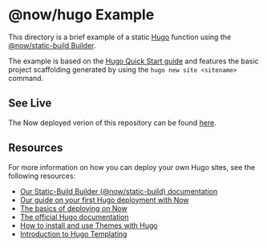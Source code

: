 # @now/hugo Example

This directory is a brief example of a static [Hugo](https://gohugo.io/) function using the [@now/static-build Builder](https://zeit.co/docs/v2/deployments/official-builders/static-build-now-static-build/).

The example is based on the [Hugo Quick Start guide](https://gohugo.io/getting-started/quick-start/) and features the basic project scaffolding generated by using the `hugo new site <sitename>` command.

## See Live

The Now deployed verion of this repository can be found [here](https://hugo-now-example.now.sh).

## Resources

For more information on how you can deploy your own Hugo sites, see the following resources:

- [Our Static-Build Builder (@now/static-build) documentation](https://zeit.co/docs/v2/deployments/official-builders/static-build-now-static-build/)
- [Our guide on your first Hugo deployment with Now](https://zeit.co/guides/deploying-hugo-with-now/)
- [The basics of deploying on Now](https://zeit.co/docs/v2/deployments/basics/)
- [The official Hugo documentation](https://gohugo.io/documentation/)
- [How to install and use Themes with Hugo](https://gohugo.io/themes/)
- [Introduction to Hugo Templating](https://gohugo.io/templates/)
